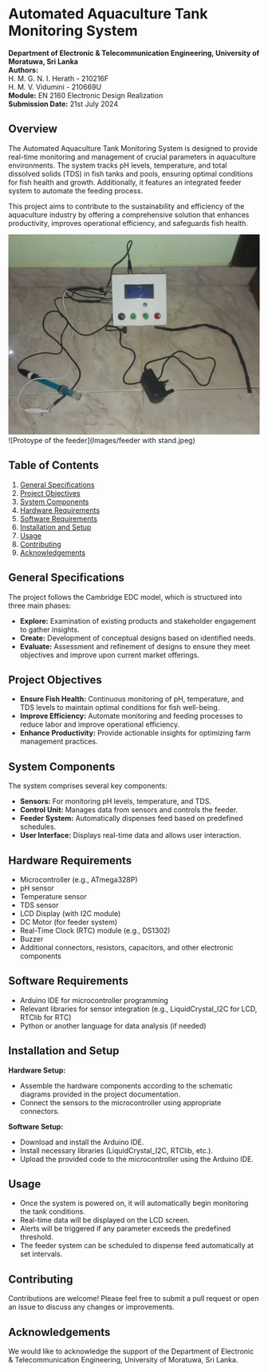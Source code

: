 # Automated Aquaculture Tank Monitoring System

**Department of Electronic & Telecommunication Engineering, University of Moratuwa, Sri Lanka**  
**Authors:**  
H. M. G. N. I. Herath - 210216F  
H. M. V. Vidumini - 210669U  
**Module:** EN 2160 Electronic Design Realization  
**Submission Date:** 21st July 2024

## Overview

The Automated Aquaculture Tank Monitoring System is designed to provide real-time monitoring and management of crucial parameters in aquaculture environments. The system tracks pH levels, temperature, and total dissolved solids (TDS) in fish tanks and pools, ensuring optimal conditions for fish health and growth. Additionally, it features an integrated feeder system to automate the feeding process.

This project aims to contribute to the sustainability and efficiency of the aquaculture industry by offering a comprehensive solution that enhances productivity, improves operational efficiency, and safeguards fish health.

![Prototype of the user interface](Images/prototype.jpeg)
![Protoype of the feeder](Images/feeder with stand.jpeg)

## Table of Contents

1. [General Specifications](#general-specifications)
2. [Project Objectives](#project-objectives)
3. [System Components](#system-components)
4. [Hardware Requirements](#hardware-requirements)
5. [Software Requirements](#software-requirements)
6. [Installation and Setup](#installation-and-setup)
7. [Usage](#usage)
8. [Contributing](#contributing)
9. [Acknowledgements](#acknowledgements)

## General Specifications

The project follows the Cambridge EDC model, which is structured into three main phases:

- **Explore:** Examination of existing products and stakeholder engagement to gather insights.
- **Create:** Development of conceptual designs based on identified needs.
- **Evaluate:** Assessment and refinement of designs to ensure they meet objectives and improve upon current market offerings.

## Project Objectives

- **Ensure Fish Health:** Continuous monitoring of pH, temperature, and TDS levels to maintain optimal conditions for fish well-being.
- **Improve Efficiency:** Automate monitoring and feeding processes to reduce labor and improve operational efficiency.
- **Enhance Productivity:** Provide actionable insights for optimizing farm management practices.

## System Components

The system comprises several key components:

- **Sensors:** For monitoring pH levels, temperature, and TDS.
- **Control Unit:** Manages data from sensors and controls the feeder.
- **Feeder System:** Automatically dispenses feed based on predefined schedules.
- **User Interface:** Displays real-time data and allows user interaction.

## Hardware Requirements

- Microcontroller (e.g., ATmega328P)
- pH sensor
- Temperature sensor
- TDS sensor
- LCD Display (with I2C module)
- DC Motor (for feeder system)
- Real-Time Clock (RTC) module (e.g., DS1302)
- Buzzer
- Additional connectors, resistors, capacitors, and other electronic components

## Software Requirements

- Arduino IDE for microcontroller programming
- Relevant libraries for sensor integration (e.g., LiquidCrystal_I2C for LCD, RTClib for RTC)
- Python or another language for data analysis (if needed)

## Installation and Setup

**Hardware Setup:**

- Assemble the hardware components according to the schematic diagrams provided in the project documentation.
- Connect the sensors to the microcontroller using appropriate connectors.

**Software Setup:**

- Download and install the Arduino IDE.
- Install necessary libraries (LiquidCrystal_I2C, RTClib, etc.).
- Upload the provided code to the microcontroller using the Arduino IDE.

## Usage

- Once the system is powered on, it will automatically begin monitoring the tank conditions.
- Real-time data will be displayed on the LCD screen.
- Alerts will be triggered if any parameter exceeds the predefined threshold.
- The feeder system can be scheduled to dispense feed automatically at set intervals.

## Contributing

Contributions are welcome! Please feel free to submit a pull request or open an issue to discuss any changes or improvements.

## Acknowledgements

We would like to acknowledge the support of the Department of Electronic & Telecommunication Engineering, University of Moratuwa, Sri Lanka.
